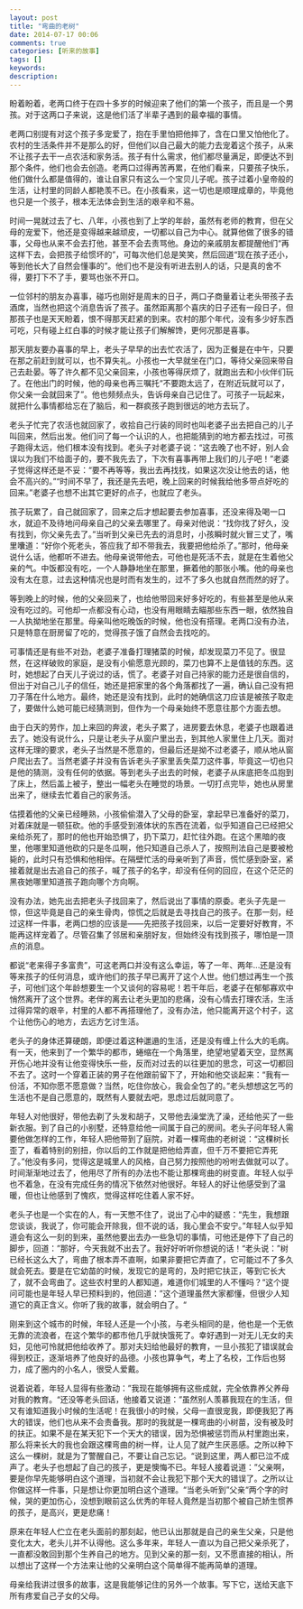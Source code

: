 ```yaml
---
layout: post
title: "弯曲的老树"
date: 2014-07-17 00:06
comments: true
categories: [听来的故事]
tags: []
keywords: 
description: 
---
```

盼着盼着，老两口终于在四十多岁的时候迎来了他们的第一个孩子，而且是一个男孩。对于这两口子来说，这是他们活了半辈子遇到的最幸福的事情。

老两口别提有对这个孩子多宠爱了，抱在手里怕把他摔了，含在口里又怕他化了。农村的生活条件并不是那么的好，但他们以自己最大的能力去宠着这个孩子，从来不让孩子去干一点农活和家务活。孩子有什么需求，他们都尽量满足，即便达不到那个条件，他们也会去创造。老两口过得再苦再累，在他们看来，只要孩子快乐，他们做什么都是值得的，谁让自家只有这么一个宝贝儿子呢。孩子过着小皇帝般的生活，让村里的同龄人都艳羡不已。在小孩看来，这一切也是顺理成章的，毕竟他也只是一个孩子，根本无法体会到生活的艰辛和不易。

时间一晃就过去了七、八年，小孩也到了上学的年龄，虽然有老师的教育，但在父母的宠爱下，他还是变得越来越顽皮，一切都以自己为中心。就算他做了很多的错事，父母也从来不会去打他，甚至不会去责骂他。身边的亲戚朋友都提醒他们“再这样下去，会把孩子给惯坏的”，可每次他们总是笑笑，然后回道“现在孩子还小，等到他长大了自然会懂事的”。他们也不是没有听进去别人的话，只是真的舍不得，要打下不了手，要骂也张不开口。

一位邻村的朋友办喜事，碰巧也刚好是周末的日子，两口子商量着让老头带孩子去酒席，当然也把这个消息告诉了孩子。虽然距离那个喜庆的日子还有一段日子，但那孩子也是天天盼着，恨不得那天赶紧的到来。农村的那个年代，没有多少好东西可吃，只有碰上红白事的时候才能让孩子们解解馋，更何况那是喜事。

<!--more-->
那天朋友要办喜事的早上，老头子早早的出去忙农活了，因为正餐是在中午，只要在那之前赶到就可以，也不算失礼。小孩也一大早就坐在门口，等待父亲回来带自己去赴晏。等了许久都不见父亲回来，小孩也等得厌烦了，就跑出去和小伙伴们玩了。在他出门的时候，他的母亲也再三嘱托“不要跑太远了，在附近玩就可以了，你父亲一会就回来了”。他也频频点头，告诉母亲自己记住了。可孩子一玩起来，就把什么事情都给忘在了脑后，和一群疯孩子跑到很远的地方去玩了。

老头子忙完了农活也就回家了，收拾自己行装的同时也叫老婆子出去把自己的儿子叫回来，然后出发。他们问了每一个认识的人，也把能猜到的地方都去找过，可孩子跑得太远，他们根本没有找到。老头子对老婆子说：“这去晚了也不好，别人会误以为我们不给面子的，要不我先去了，下次有喜事再带上我们的儿子吧！”老婆子觉得这样还是不妥：“要不再等等，我出去再找找，如果这次没让他去的话，他会不高兴的。”“时间不早了，我还是先去吧，晚上回来的时候我给他多带点好吃的回来。”老婆子也想不出其它更好的点子，也就应了老头。

孩子玩累了，自己就回家了，回来之后才想起要去参加喜事，还没来得及喝一口水，就迫不及待地问母亲自己的父亲去哪里了。母亲对他说：“找你找了好久，没有找到，你父亲先去了。”当听到父亲已先去的消息时，小孩瞬时就火冒三丈了，嘴里囔道：“好你个死老头，答应我了却不带我去，我要把他给杀了。”那时，他母亲说什么话，他都听不进去。他母亲说带他去，可他也是死活不去，就是在生着他父亲的气。中饭都没有吃，一个人静静地坐在那里，撅着他的那张小嘴。他的母亲也没有太在意，过去这种情况也是时而有发生的，过不了多久也就自然而然的好了。

等到晚上的时候，他的父亲回来了，也给他带回来好多好吃的，有些甚至是他从来没有吃过的。可他却一点都没有心动，也没有用眼睛去瞄那些东西一眼，依然独自一人执拗地坐在那里。母亲叫他吃晚饭的时候，他也没有搭理。老两口没有办法，只是特意在厨房留了吃的，觉得孩子饿了自然会去找吃的。

可事情还是有些不对劲，老婆子准备打理猪菜的时候，却发现菜刀不见了。很显然，在这样破败的家庭，是没有小偷愿意光顾的，菜刀也算不上是值钱的东西。这时，她想起了白天儿子说过的话，慌了。老婆子对自己持家的能力还是很自信的，但出于对自己儿子的信任，她还是把家里的各个角落都找了一遍，确认自己没有把刀子落在什么地方。最终，她还是没有找到，此时的她确信这刀应该是被孩子取走了，要做什么她可能已经猜测到，但作为一个母亲始终不愿意往那个方面去想。

由于白天的劳作，加上来回的奔波，老头子累了，进房要去休息，老婆子也跟着进去了。她没有说什么，只是让老头子从窗户里出去，到其他人家里住上几天。面对这样无理的要求，老头子当然是不愿意的，但最后还是拗不过老婆子，顺从地从窗户爬出去了。当然老婆子并没有告诉老头子家里丢失菜刀这件事，毕竟这一切也只是他的猜测，没有任何的依据。等到老头子出去的时候，老婆子从床底把冬瓜抱到了床上，然后盖上被子，整出一幅老头在睡觉的场景。一切打点完毕，她也从房里出来了，继续去忙着自己的家务活。

估摸着他的父亲已经睡熟，小孩偷偷潜入了父母的卧室，拿起早已准备好的菜刀，对着床就是一顿狂砍。他的手感受到液体状的东西在流着，似乎知道自己已经把父亲给杀死了，那时的他也开始恐惧了，扔下菜刀，赶忙往外跑。在这个黑暗的夜里，他哪里知道他砍的只是冬瓜啊，他只知道自己杀人了，按照刑法自己是要被枪毙的，此时只有恐惧和他相伴。在隔壁忙活的母亲听到了声音，慌忙感到卧室，紧接着就是出去追自己的孩子，喊了孩子的名字，却没有任何的回应，在这个茫茫的黑夜她哪里知道孩子跑向哪个方向啊。

没有办法，她先出去把老头子找回来了，然后说出了事情的原委。老头子先是一惊，但这毕竟是自己的亲生骨肉，惊慌之后就是去寻找自己的孩子。在那一刻，经过这样一件事，老两口想的应该是——先把孩子找回来，以后一定要好好教育，不能再这样宠着了。尽管召集了邻居和亲朋好友，但始终没有找到孩子，哪怕是一顶点的消息。

都说“老来得子多富贵”，可这老两口并没有这么幸运，等了一年、两年...还是没有等来孩子的任何消息，或许他们的孩子早已离开了这个人世。他们想过再生一个孩子，可他们这个年龄想要生一个又谈何的容易呢！若干年后，老婆子在郁郁寡欢中悄然离开了这个世界。老伴的离去让老头更加的悲痛，没有心情去打理农活，生活过得异常的艰辛，村里的人都不再搭理他了，没有办法，他只能离开这个村子，这个让他伤心的地方，去远方乞讨生活。

老头子的身体还算硬朗，即便过着这种邋遢的生活，还是没有缠上什么大的毛病。有一天，他来到了一个繁华的都市，蜷缩在一个角落里，绝望地望着天空，显然离开伤心地并没有让他变得快乐一些，反而对过去的以往更加的思念，可这一切都回不去了。这时一个穿着正装的男子在他跟前留下了，开始和他交谈起来：“我有一份活，不知你愿不愿意做？当然，吃住你放心，我会全包了的。”老头想想这乞丐的生活也不是自己愿意的，既然有人要就去吧，思虑过后就同意了。

年轻人对他很好，带他去剃了头发和胡子，又带他去澡堂洗了澡，还给他买了一些新衣服。到了自己的小别墅，还特意给他一间属于自己的房间。老头子问年轻人需要他做怎样的工作，年轻人把他带到了庭院，对着一棵弯曲的老树说：“这棵树长歪了，看着特别的别扭，你以后的工作就是把他给弄直，但千万不要把它弄死了。”他没有多问，觉得这是城里人的风格，自己努力按照他的吩咐去做就可以了。时间渐渐地过去了，他用尽了所有的办法也不能让那棵弯曲的树变直。年轻人似乎也不着急，在没有完成任务的情况下依然对他很好。年轻人的好让他感受到了温暖，但也让他感到了愧疚，觉得这样吃住着人家不好。

老头子也是一个实在的人，有一天憋不住了，说出了心中的疑惑：“先生，我想跟您谈谈，我说了，你可能会开除我，但不说的话，我心里会不安宁。”年轻人似乎知道会有这么一刻的到来，虽然他要出去办一些急切的事情，可他还是停下了自己的脚步，回道：”那好，今天我就不出去了。我好好听听你想说的话！“老头说：”树已经长这么大了，弯曲了根本弄不直啊，如果非要把它弄直了，它可能过不了多久就会死去。要是在它幼苗的时候，发现它的是弯的，及时把它扶正，等到它长大了，就不会弯曲了。这些农村里的人都知道，难道你们城里的人不懂吗？“这个提问可能也是年轻人早已预料到的，他回道：”这个道理虽然大家都懂，但很少人知道它的真正含义。你听了我的故事，就会明白了。“

刚来到这个城市的时候，年轻人还是一个小孩，与老头相同的是，他也是一个无依无靠的流浪者，在这个繁华的都市他几乎就快饿死了。幸好遇到一对无儿无女的夫妇，见他可怜就把他给收养了。那对夫妇给他最好的教育，一旦小孩犯了错误就会得到校正，逐渐培养了他良好的品德。小孩也算争气，考上了名校，工作后也努力，成了圈内的小名人，很受人爱戴。

说着说着，年轻人显得有些激动：”我现在能够拥有这些成就，完全依靠养父养母对我的教育。“还没等老头回话，他接着又说道：”虽然别人羡慕我现在的生活，但又有谁知道我小时候的生活呢！在我很小的时候，父母一直很宠我，即便我犯了再大的错误，他们也从来不会责备我。那时的我就是一棵弯曲的小树苗，没有被及时的扶正。如果不是在某天犯下一个天大的错误，因为恐惧被惩罚而从村里跑出来，那么将来长大的我也会跟这棵弯曲的树一样，让人见了就产生厌恶感。之所以种下这么一棵树，就是为了警醒自己，不要让自己忘记。“说到这里，两人都已泣不成声了。老头子也想起了自己的孩子，更是懊悔不已。年轻人接着说道：”父亲啊，要是你早先能够明白这个道理，当初就不会让我犯下那个天大的错误了。之所以让你做这样一件事，只是想让你更加明白这个道理。“当老头听到”父亲“两个字的时候，哭的更加伤心，没想到眼前这么优秀的年轻人竟然是当初那个被自己娇生惯养的孩子，是高兴，更是悲痛！

原来在年轻人伫立在老头面前的那刻起，他已认出那就是自己的亲生父亲，只是他变化太大，老头儿并不认得他。这么多年来，年轻人一直以为自己把父亲杀死了，一直都没敢回到那个生养自己的地方。见到父亲的那一刻，又不愿直接的相认，所以想出了这样一个方法来让他的父亲明白这个简单得不能再简单的道理。

母亲给我讲过很多的故事，这是我能够记住的另外一个故事。写下它，送给天底下所有疼爱自己子女的父母。